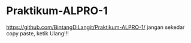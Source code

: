 # Praktikum-ALPRO-1
https://github.com/BintangDiLangit/Praktikum-ALPRO-1/
jangan sekedar copy paste, 
ketik Ulang!!!

